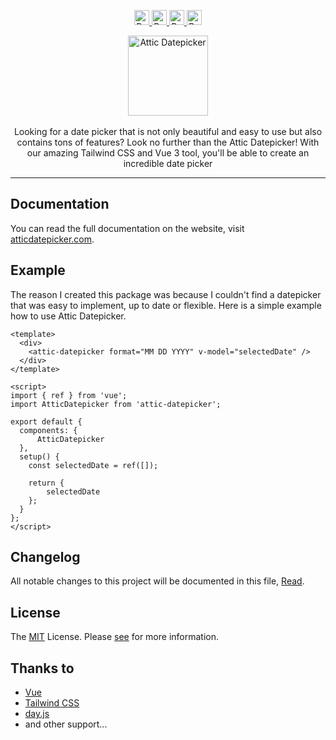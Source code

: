 <p align="center">
    <a href="https://www.buymeacoffee.com/shuch3n" target="_blank">
        <img src="https://cdn.buymeacoffee.com/buttons/default-orange.png" alt="Buy Me A Coffee" height="24">
    </a>
    <a href="#" target="_blank">
        <img src="https://img.shields.io/npm/l/attic-datepicker?style=for-the-badge" alt="Buy Me A Coffee" height="24">
    </a>
    <a href="#" target="_blank">
        <img src="https://img.shields.io/github/issues/ShuCh3n/attic-datepicker?style=for-the-badge" alt="Buy Me A Coffee" height="24">
    </a>
    <a href="https://www.npmjs.com/package/attic-datepicker" target="_blank">
        <img src="https://img.shields.io/npm/dw/attic-datepicker?style=for-the-badge" alt="Buy Me A Coffee" height="24">
    </a>
</p>

<p align="center">
    <a href="https://atticdatepicker.com" target="_blank">
      <img alt="Attic Datepicker" width="128" src="https://atticdatepicker.com/assets/logo.fcdc01bf.svg" />
    </a>
    <br><br>
    Looking for a date picker that is not only beautiful and easy to use but also contains tons of features? Look no further than the Attic Datepicker! With our amazing Tailwind CSS and Vue 3 tool, you'll be able to create an incredible date picker
</p>

---

## Documentation

You can read the full documentation on the website, visit [atticdatepicker.com](https://atticdatepicker.com).

## Example

The reason I created this package was because I couldn't find a datepicker that was easy to implement, up to date or flexible. Here is a simple example how to use Attic Datepicker. 

```vue
<template>
  <div>
    <attic-datepicker format="MM DD YYYY" v-model="selectedDate" />
  </div>
</template>

<script>
import { ref } from 'vue';
import AtticDatepicker from 'attic-datepicker';

export default {
  components: {
      AtticDatepicker
  },
  setup() {
    const selectedDate = ref([]);

    return {
        selectedDate
    };
  }
};
</script>
```

## Changelog
All notable changes to this project will be documented in this file, [Read](CHANGELOG.md).

## License
The [MIT](LICENSE) License. Please [see](http://opensource.org/licenses/MIT) for more information.

## Thanks to
- [Vue](https://vuejs.org/)
- [Tailwind CSS](https://tailwindcss.com/)
- [day.js](https://day.js.org/)
- and other support...
